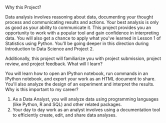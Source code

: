Why this Project?

Data analysis involves reasoning about data, documenting your thought process and communicating results and actions. Your best analysis is only as good as your ability to communicate it. This project provides you an opportunity to work with a popular tool and gain confidence in interpreting data. You will also get a chance to apply what you've learned in Lesson 1 of Statistics using Python. You'll be going deeper in this direction during Introduction to Data Science and Project 2.

Additionally, this project will familiarize you with project submission, project review, and project feedback.
What will I learn?

You will learn how to open an IPython notebook, run commands in an IPython notebook, and export your work as an HTML document to share. You'll also analyze the design of an experiment and interpret the results.
Why is this important to my career?
1. As a Data Analyst, you will analyze data using programming languages (like Python, R and SQL) and other related packages.
2. Your day to day work as an analyst involves using a documentation tool to efficiently create, edit, and share data               analyses.
